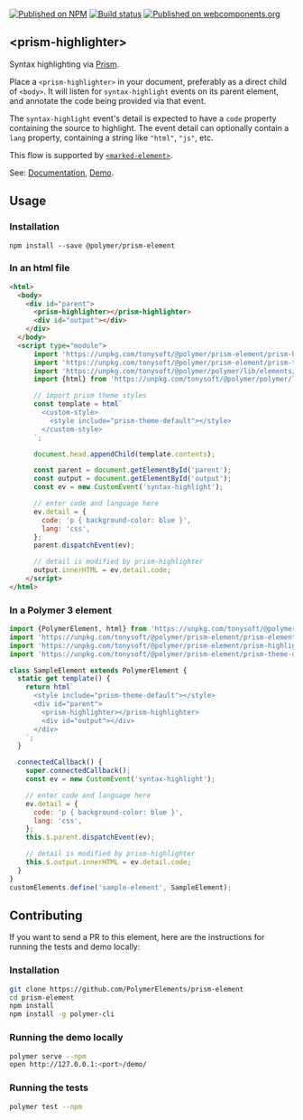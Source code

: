 [![Published on NPM](https://img.shields.io/npm/v/@polymer/prism-element.svg)](https://www.npmjs.com/package/@polymer/prism-element)
[![Build status](https://travis-ci.org/PolymerElements/prism-element.svg?branch=master)](https://travis-ci.org/PolymerElements/prism-element)
[![Published on webcomponents.org](https://img.shields.io/badge/webcomponents.org-published-blue.svg)](https://webcomponents.org/element/@polymer/prism-element)

## &lt;prism-highlighter&gt;

Syntax highlighting via [Prism](http://prismjs.com/).

Place a `<prism-highlighter>` in your document, preferably as a direct child of
`<body>`. It will listen for `syntax-highlight` events on its parent element,
and annotate the code being provided via that event.

The `syntax-highlight` event's detail is expected to have a `code` property
containing the source to highlight. The event detail can optionally contain a
`lang` property, containing a string like `"html"`, `"js"`, etc.

This flow is supported by [`<marked-element>`](https://github.com/PolymerElements/marked-element).

See: [Documentation](https://www.webcomponents.org/element/@polymer/prism-element),
  [Demo](https://www.webcomponents.org/element/@polymer/prism-element/demo/demo/index.html).

## Usage

### Installation
```
npm install --save @polymer/prism-element
```

### In an html file
```html
<html>
  <body>
    <div id="parent">
      <prism-highlighter></prism-highlighter>
      <div id="output"></div>
    </div>
  </body>
  <script type="module">
      import 'https://unpkg.com/tonysoft/@polymer/prism-element/prism-highlighter.js';
      import 'https://unpkg.com/tonysoft/@polymer/prism-element/prism-theme-default.js';
      import 'https://unpkg.com/tonysoft/@polymer/polymer/lib/elements/custom-style.js';
      import {html} from 'https://unpkg.com/tonysoft/@polymer/polymer/lib/utils/html-tag.js';

      // import prism theme styles
      const template = html`
        <custom-style>
          <style include="prism-theme-default"></style>
        </custom-style>
      `;

      document.head.appendChild(template.contents);

      const parent = document.getElementById('parent');
      const output = document.getElementById('output');
      const ev = new CustomEvent('syntax-highlight');

      // enter code and language here
      ev.detail = {
        code: 'p { background-color: blue }',
        lang: 'css',
      };
      parent.dispatchEvent(ev);

      // detail is modified by prism-highlighter
      output.innerHTML = ev.detail.code;
    </script>
</html>
```
### In a Polymer 3 element
```js
import {PolymerElement, html} from 'https://unpkg.com/tonysoft/@polymer/polymer';
import 'https://unpkg.com/tonysoft/@polymer/prism-element/prism-element.js';
import 'https://unpkg.com/tonysoft/@polymer/prism-element/prism-highlighter.js';
import 'https://unpkg.com/tonysoft/@polymer/prism-element/prism-theme-default.js';

class SampleElement extends PolymerElement {
  static get template() {
    return html`
      <style include="prism-theme-default"></style>
      <div id="parent">
        <prism-highlighter></prism-highlighter>
        <div id="output"></div>
      </div>
    `;
  }

  connectedCallback() {
    super.connectedCallback();
    const ev = new CustomEvent('syntax-highlight');

    // enter code and language here
    ev.detail = {
      code: 'p { background-color: blue }',
      lang: 'css',
    };
    this.$.parent.dispatchEvent(ev);

    // detail is modified by prism-highlighter
    this.$.output.innerHTML = ev.detail.code;
  }
}
customElements.define('sample-element', SampleElement);
```

## Contributing
If you want to send a PR to this element, here are
the instructions for running the tests and demo locally:

### Installation
```sh
git clone https://github.com/PolymerElements/prism-element
cd prism-element
npm install
npm install -g polymer-cli
```

### Running the demo locally
```sh
polymer serve --npm
open http://127.0.0.1:<port>/demo/
```

### Running the tests
```sh
polymer test --npm
```